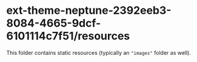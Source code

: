 # ext-theme-neptune-2392eeb3-8084-4665-9dcf-6101114c7f51/resources

This folder contains static resources (typically an `"images"` folder as well).
